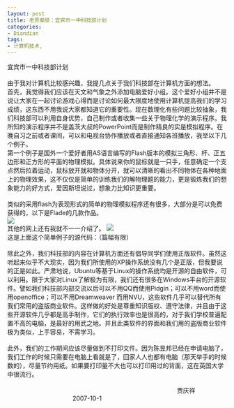 ```yaml
---
layout: post
title: 老贾案牍：宜宾市一中科技部计划
categories:
- Diandian
tags:
- 计算机技术, 
---
```

宜宾市一中科技部计划
<br />
<br />由于我对计算机比较感兴趣，我提几点关于我们科技部在计算机方面的想法。
<br />首先，我觉得我们应该在天文和气象之外添加电脑爱好小组。这个爱好小组并不是说让大家在一起讨论游戏心得而是讨论如何最大限度地使用计算机提高我们的学习成绩，这东西不用我说大家都知道它的重要性。现在数理化有些问题比较抽象，我们科技部可以利用自身优势，自己制作或者收集一些关于物理化学的演示程序。我所知的演示程序并不是盖茨大叔的PowerPoint而是制作精良的实是模拟程序。在晚自习之前或者课间，可以和电视台协作播放或者直接通知各班播放，我举以下几个例子。
<br />第一个例子是国外一个爱好者用AS语言编写的Flash版本的模拟三角形、杆、正五边形和正方形的平面的物理模拟。具体说来你的鼠标就是一只手，任意确定一个支点然后拉着运动，鼠标放开就和物体分开，就可以清晰的看出不同物体在各种地面上的物理效果，这不仅仅是简单的训练我们的解物理题的能力，更是锻炼我们的想象能力的好方式，爱因斯坦说过，想象力比知识更重要。
<br />
<br />类似的采用flash为表现形式的简单的物理模拟程序还有很多，大部分是可以免费获得的，以下是Flade的几款作品。
<br />
<img src="http://m3.img.srcdd.com/farm5/d/2012/0627/10/044B9EBEBCFD1C091096F27D027D77C5_B500_900_500_506.PNG" />
<br />其他的网上还有我就不一一介绍了。
<img src="http://m2.img.srcdd.com/farm4/d/2012/0627/10/CC221D2B41A0D1717AC7F951F49BA7F8_B500_900_291_239.PNG" />
<br />这是上面这个简单例子的源代码：（篇幅有限）
<br />
<br />除此之外，我们科技部的内容在计算机方面还有倡导同学们使用正版软件。虽然这听起来似乎不大现实，因为我们所使用的XP操作系统没有几个是正版，但我要说的正是如此。严肃地说，Ubuntu等基于Linux的操作系统均是开源的自由软件，可以利用。限于大家对Linux了解极为有限，我们还有很多在Windows平台的开源软件。譬如我们科技部内部交流以后可以不用QQ而使用Pidgin；可以不用word而使用openoffice；可以不用Dreamweaver 而用NVU，这些软件几乎可以替代所有我们常用的盗版商业软件。这样做的好处是尊重知识版权、遵守法律，并且由于这些开源软件几乎都是高手制作，它们的执行效率也是很高的，对于我们学校普遍配置不高的电脑，是最好的用武之地。并且此类软件的界面和我们用的盗版商业软件极为类似，上手容易，不需学习。
<br />
<br />此外，我们的工作期间应该尽量做到不打印文件。因为陈昱邦已经在申请电脑了，我们工作的时候只需要在电脑上看就是了，回家人人也都有电脑（那天举手的时候数的），尽量节约用纸。如果要打印量不大也可以打印用过的背面，这在英国大学中很流行。
<br />
<br />&nbsp;&nbsp;&nbsp;&nbsp;&nbsp;&nbsp;&nbsp;&nbsp;&nbsp;&nbsp;&nbsp;&nbsp;&nbsp;&nbsp;&nbsp;&nbsp;&nbsp;&nbsp;&nbsp;&nbsp;&nbsp;&nbsp;&nbsp;&nbsp;&nbsp;&nbsp;&nbsp;&nbsp;&nbsp;&nbsp;&nbsp;&nbsp;&nbsp;&nbsp;&nbsp;&nbsp;&nbsp;&nbsp;&nbsp;&nbsp;&nbsp;&nbsp;&nbsp;&nbsp;&nbsp;&nbsp;&nbsp;&nbsp;&nbsp;&nbsp;&nbsp;&nbsp;&nbsp;&nbsp;&nbsp;&nbsp;&nbsp;&nbsp;&nbsp;&nbsp;&nbsp;&nbsp;&nbsp;&nbsp;&nbsp;&nbsp;&nbsp;&nbsp;&nbsp;&nbsp;&nbsp;&nbsp;&nbsp;&nbsp;&nbsp;&nbsp;&nbsp;&nbsp;&nbsp;&nbsp;&nbsp;&nbsp;&nbsp;&nbsp;&nbsp;&nbsp;&nbsp;&nbsp;&nbsp;&nbsp;&nbsp;&nbsp;&nbsp;&nbsp;&nbsp;&nbsp;&nbsp;&nbsp; 贾庆祥
<br />&nbsp;&nbsp;&nbsp;&nbsp;&nbsp;&nbsp;&nbsp;&nbsp;&nbsp;&nbsp;&nbsp;&nbsp;&nbsp;&nbsp;&nbsp;&nbsp;&nbsp;&nbsp;&nbsp;&nbsp;&nbsp;&nbsp;&nbsp;&nbsp;&nbsp;&nbsp;&nbsp;&nbsp;&nbsp;&nbsp;&nbsp;&nbsp;&nbsp;&nbsp;&nbsp;&nbsp;&nbsp; 2007-10-1
<br />
<br />